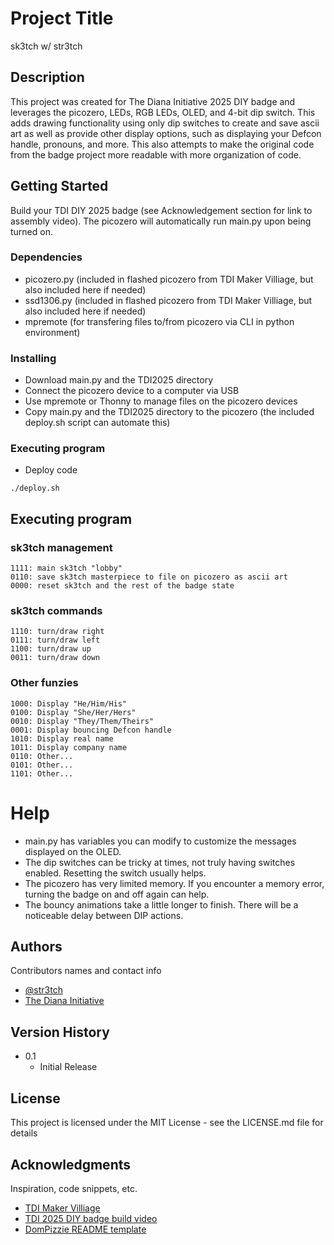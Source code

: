 # Project Title

sk3tch w/ str3tch

## Description

This project was created for The Diana Initiative 2025 DIY badge and leverages the picozero, LEDs, RGB LEDs, OLED, and 4-bit dip switch.  This adds drawing functionality using only dip switches to create and save ascii art as well as provide other display options, such as displaying your Defcon handle, pronouns, and more.  This also attempts to make the original code from the badge project more readable with more organization of code.

## Getting Started

Build your TDI DIY 2025 badge (see Acknowledgement section for link to assembly video).  The picozero will automatically run main.py upon being turned on.

### Dependencies

* picozero.py (included in flashed picozero from TDI Maker Villiage, but also included here if needed)
* ssd1306.py (included in flashed picozero from TDI Maker Villiage, but also included here if needed)
* mpremote (for transfering files to/from picozero via CLI in python environment)

### Installing

* Download main.py and the TDI2025 directory
* Connect the picozero device to a computer via USB
* Use mpremote or Thonny to manage files on the picozero devices
* Copy main.py and the TDI2025 directory to the picozero (the included deploy.sh script can automate this)

### Executing program

* Deploy code
```
./deploy.sh
```

## Executing program

### sk3tch management
```
1111: main sk3tch "lobby"
0110: save sk3tch masterpiece to file on picozero as ascii art
0000: reset sk3tch and the rest of the badge state
```

### sk3tch commands
```
1110: turn/draw right
0111: turn/draw left
1100: turn/draw up
0011: turn/draw down
```

### Other funzies
```
1000: Display "He/Him/His"
0100: Display "She/Her/Hers"
0010: Display "They/Them/Theirs"
0001: Display bouncing Defcon handle
1010: Display real name
1011: Display company name
0110: Other...
0101: Other...
1101: Other...
```

# Help
* main.py has variables you can modify to customize the messages displayed on the OLED.
* The dip switches can be tricky at times, not truly having switches enabled.  Resetting the switch usually helps.
* The picozero has very limited memory.  If you encounter a memory error, turning the badge on and off again can help.
* The bouncy animations take a little longer to finish.  There will be a noticeable delay between DIP actions.

## Authors

Contributors names and contact info

* [@str3tch](https://www.linkedin.com/in/jeromy-leugers-a747b96/)
* [The Diana Initiative](https://www.dianainitiative.org/)

## Version History

* 0.1
    * Initial Release

## License

This project is licensed under the MIT License - see the LICENSE.md file for details

## Acknowledgments

Inspiration, code snippets, etc.
* [TDI Maker Villiage](https://sites.google.com/dianainitiative.org/makersvillage/home)
* [TDI 2025 DIY badge build video](https://www.youtube.com/watch?v=jirdqZoKM7A)
* [DomPizzie README template](https://gist.github.com/DomPizzie/7a5ff55ffa9081f2de27c315f5018afc)
